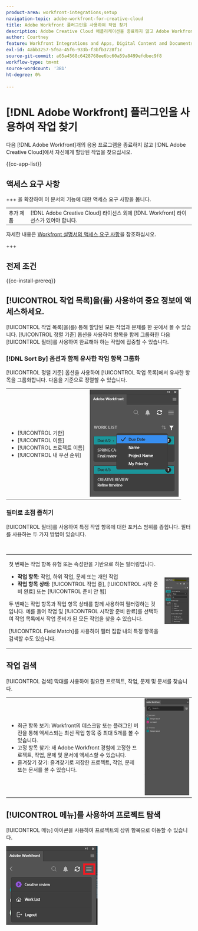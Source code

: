 ```yaml
---
product-area: workfront-integrations;setup
navigation-topic: adobe-workfront-for-creative-cloud
title: Adobe Workfront 플러그인을 사용하여 작업 찾기
description: Adobe Creative Cloud 애플리케이션을 종료하지 않고 Adobe Workfront에서 자신에게 할당된 작업을 찾습니다.
author: Courtney
feature: Workfront Integrations and Apps, Digital Content and Documents
exl-id: 4abb3257-5f6a-45f6-933b-f3bfb3728f1c
source-git-commit: a65a4568c6428768ee6bc60a59a8499efdbec9f8
workflow-type: tm+mt
source-wordcount: '381'
ht-degree: 0%

---
```


# [!DNL Adobe Workfront] 플러그인을 사용하여 작업 찾기

다음 [!DNL Adobe Workfront]개의 응용 프로그램을 종료하지 않고 [!DNL Adobe Creative Cloud]에서 자신에게 할당된 작업을 찾으십시오.

{{cc-app-list}}

## 액세스 요구 사항

+++ 을 확장하여 이 문서의 기능에 대한 액세스 요구 사항을 봅니다.

<table style="table-layout:auto"> 
 <col> 
 <col> 
 <tbody> 
 <!-- <tr> 
   <td role="rowheader">[!DNL Adobe Workfront] package</td> 
   <td> Any</td> 
  </tr> 
  <tr data-mc-conditions=""> 
   <td role="rowheader">[!DNL Adobe Workfront] license</td> 
   <td> 
   <p>Standard</p>
   <p>Work or higher</p> </td> 
  </tr> -->
  <tr> 
   <td role="rowheader">추가 제품</td> 
   <td>[!DNL Adobe Creative Cloud] 라이선스 외에 [!DNL Workfront] 라이선스가 있어야 합니다.</td> 
  </tr> 
 </tbody> 
</table>

자세한 내용은 [Workfront 설명서의 액세스 요구 사항](/help/quicksilver/administration-and-setup/add-users/access-levels-and-object-permissions/access-level-requirements-in-documentation.md)을 참조하십시오.

+++

## 전제 조건

{{cc-install-prereq}}

## [!UICONTROL 작업 목록]을(를) 사용하여 중요 정보에 액세스하세요.

[!UICONTROL 작업 목록]을(를) 통해 할당된 모든 작업과 문제를 한 곳에서 볼 수 있습니다. [!UICONTROL 정렬 기준] 옵션을 사용하여 항목을 함께 그룹화한 다음 [!UICONTROL 필터]를 사용하여 완료해야 하는 작업에 집중할 수 있습니다.

### [!DNL Sort By] 옵션과 함께 유사한 작업 항목 그룹화

[!UICONTROL 정렬 기준] 옵션을 사용하여 [!UICONTROL 작업 목록]에서 유사한 항목을 그룹화합니다. 다음을 기준으로 정렬할 수 있습니다.

<table style="table-layout:auto"> 
 <col> 
 <col> 
 <tbody> 
  <tr> 
   <td> 
    <ul> 
     <li>[!UICONTROL 기한]</li> 
     <li>[!UICONTROL 이름]</li> 
     <li>[!UICONTROL 프로젝트 이름]</li> 
     <li>[!UICONTROL 내 우선 순위]</li> 
    </ul> </td> 
   <td> <img src="assets/copy-of-sort-by-350x606.png" style="width: 350;height: 606;"> </td> 
  </tr> 
 </tbody> 
</table>

### 필터로 초점 좁히기

[!UICONTROL 필터]를 사용하여 특정 작업 항목에 대한 포커스 범위를 좁힙니다. 필터를 사용하는 두 가지 방법이 있습니다.

 

<table style="table-layout:auto"> 
 <col> 
 <col> 
 <tbody> 
  <tr> 
   <td> <p>첫 번째는 작업 항목 유형 또는 속성만을 기반으로 하는 필터링입니다.</p> 
    <ul> 
     <li><strong>작업 항목</strong>: 작업, 하위 작업, 문제 또는 개인 작업</li> 
     <li><strong>작업 항목 상태</strong>: [!UICONTROL 작업 중], [!UICONTROL 시작 준비 완료] 또는 [!UICONTROL 준비 안 됨]</li> 
    </ul> <p>두 번째는 작업 항목과 작업 항목 상태를 함께 사용하여 필터링하는 것입니다. 예를 들어 작업 및 [!UICONTROL 시작할 준비 완료]를 선택하여 작업 목록에서 작업 준비가 된 모든 작업을 찾을 수 있습니다.</p> <p>[!UICONTROL Field Match]를 사용하여 필터 집합 내의 특정 항목을 검색할 수도 있습니다. </p> </td> 
   <td> <img src="assets/copy-of-filter-p-350x603.png" style="width: 350;height: 603;"> </td> 
  </tr> 
 </tbody> 
</table>

## 작업 검색

[!UICONTROL 검색] 막대를 사용하여 필요한 프로젝트, 작업, 문제 및 문서를 찾습니다.

<table style="table-layout:auto"> 
 <col> 
 <col> 
 <tbody> 
  <tr> 
   <td> 
    <ul> 
     <li>최근 항목 보기: Workfront의 데스크탑 또는 플러그인 버전을 통해 액세스되는 최신 작업 항목 중 최대 5개를 볼 수 있습니다.</li> 
     <li>고정 항목 찾기: 새 Adobe Workfront 경험에 고정한 프로젝트, 작업, 문제 및 문서에 액세스할 수 있습니다.</li> 
     <li>즐겨찾기 찾기: 즐겨찾기로 저장한 프로젝트, 작업, 문제 또는 문서를 볼 수 있습니다.</li> 
    </ul> </td> 
   <td> <img src="assets/copy-of-search-p.png"> </td> 
  </tr> 
 </tbody> 
</table>

## [!UICONTROL 메뉴]를 사용하여 프로젝트 탐색

[!UICONTROL 메뉴] 아이콘을 사용하여 프로젝트의 상위 항목으로 이동할 수 있습니다.

![작업 목록으로 돌아가기](assets/go-back-to-work-list-350x314.png)
